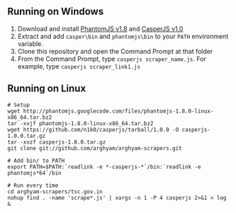 Running on Windows
------------------

1. Download and install [PhantomJS v1.8](http://phantomjs.org/download.html) and [CasperJS v1.0](http://casperjs.org/)
2. Extract and add `casper\bin` and `phantomjs\bin` to your `PATH` environment variable.
3. Clone this repository and open the Command Prompt at that folder
4. From the Command Prompt, type `casperjs scraper_name.js`. For example, type `casperjs scraper_link1.js`

Running on Linux
----------------

    # Setup
    wget http://phantomjs.googlecode.com/files/phantomjs-1.8.0-linux-x86_64.tar.bz2
    tar -xvjf phantomjs-1.8.0-linux-x86_64.tar.bz2
    wget https://github.com/n1k0/casperjs/tarball/1.0.0 -O casperjs-1.0.0.tar.gz
    tar -xvzf casperjs-1.0.0.tar.gz
    git clone git://github.com/arghyam/arghyam-scrapers.git

    # Add bin/ to PATH
    export PATH=$PATH:`readlink -e *-casperjs-*`/bin:`readlink -e phantomjs*64`/bin

    # Run every time
    cd arghyam-scrapers/tsc.gov.in
    nohup find . -name 'scrape*.js' | xargs -n 1 -P 4 casperjs 2>&1 > log &
